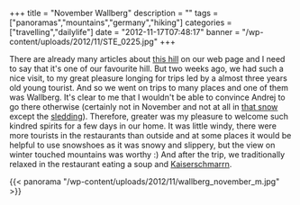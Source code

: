 +++
title = "November Wallberg"
description = ""
tags = ["panoramas","mountains","germany","hiking"]
categories = ["travelling","dailylife"]
date = "2012-11-17T07:48:17"
banner = "/wp-content/uploads/2012/11/STE_0225.jpg"
+++

There are already many articles about <a title="Wallberg"
href="http://www.ajka-andrej.com/2010/08/24/wallberg/" target="_blank">this hill</a> on our web
page and I need to say that it's one of our favourite hill. But two weeks ago, we had such a nice visit, to my great pleasure longing for trips led by a almost three years old
young tourist. And so we went on trips to many places and one of them was Wallberg. It's clear to
me that I wouldn't be able to convince Andrej to go there otherwise (certainly not in November and
not at all in <a title="Sledding" href="http://www.ajka-andrej.com/2011/12/29/sliding/"
target="_blank">that snow</a> except the <a title="Sledding"
href="http://www.ajka-andrej.com/2010/12/20/sledding/" target="_blank">sledding</a>). Therefore,
greater was my pleasure to welcome such kindred spirits for a few days in our home. It was little
windy, there were more tourists in the restaurants than outside and at some places it would be
helpful to use snowshoes as it was snowy and slippery, but the view on winter touched mountains was
worthy :) And after the trip, we traditionally relaxed in the restaurant eating a soup and <a
title="Kaiserschmarrn (imperial smithereens)"
href="http://www.ajka-andrej.com/2012/11/07/kaiserschmarrn-imperial-smithereens/"
target="_blank">Kaiserschmarrn</a>.

{{< panorama "/wp-content/uploads/2012/11/wallberg_november_m.jpg"  >}}